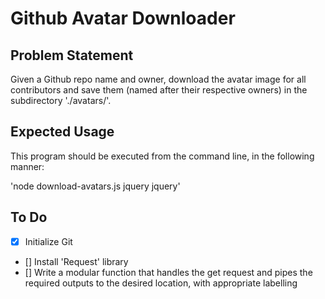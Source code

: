 # Github Avatar Downloader

## Problem Statement

Given a Github repo name and owner, download the avatar image for all contributors and save them (named after their respective owners) in the subdirectory './avatars/'.

## Expected Usage

This program should be executed from the command line, in the following manner:

'node download-avatars.js jquery jquery'

## To Do

- [x] Initialize Git
- [] Install 'Request' library
- [] Write a modular function that handles the get request and pipes the required outputs to the desired location, with appropriate labelling
